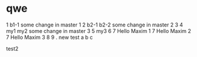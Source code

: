 # qwe
1  b1-1 some change in master 1
2  b2-1 b2-2 some change in master 2
3
4  my1  my2 some change in master 3
5  my3
6
7 Hello Maxim 1
7 Hello Maxim 2
7 Hello Maxim 3
8
9 .
new test
a
b
c

test2
